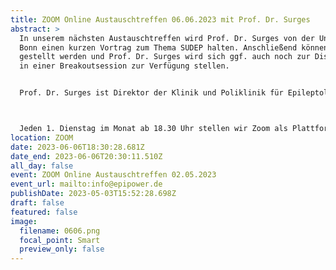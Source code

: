 ```yaml
---
title: ZOOM Online Austauschtreffen 06.06.2023 mit Prof. Dr. Surges
abstract: >
  In unserem nächsten Austauschtreffen wird Prof. Dr. Surges von der Uniklinik
  Bonn einen kurzen Vortrag zum Thema SUDEP halten. Anschließend können Fragen
  gestellt werden und Prof. Dr. Surges wird sich ggf. auch noch zur Diskussion
  in einer Breakoutsession zur Verfügung stellen.


  Prof. Dr. Surges ist Direktor der Klinik und Poliklinik für Epileptologie und beschäftigt sich auch mit dem Bereich "Klinische Epilepsieforschung."



  Jeden 1. Dienstag im Monat ab 18.30 Uhr stellen wir Zoom als Plattform zum gemeinsamen Austausch zur Verfügung. Epilepsiebetroffene aller Altersgruppen sind dazu eingeladen. In der Regel gibt es einen Impulsvortrag zu einem zu ausgewählten Thema der Epilepsie, bspw. über neue Möglichkeiten der Behandlung oder Fortschritte in der Diagnostik. Im Anschluss wechseln die Teilnehmer in themenspezifische Breakoutsessions, um über alle verschiedenen Themen rund um Epilepsie, aber auch Privates zu diskutieren. Wir haben eine sehr lockere Atmosphäre und jeder kann kommen und gehen, wie und wann er Lust hat. Um mitzumachen ist allerdings zuvor eine Anmeldung per E-Mail notwendig.
location: ZOOM
date: 2023-06-06T18:30:28.681Z
date_end: 2023-06-06T20:30:11.510Z
all_day: false
event: ZOOM Online Austauschtreffen 02.05.2023
event_url: mailto:info@epipower.de
publishDate: 2023-05-03T15:52:28.698Z
draft: false
featured: false
image:
  filename: 0606.png
  focal_point: Smart
  preview_only: false
---
```

